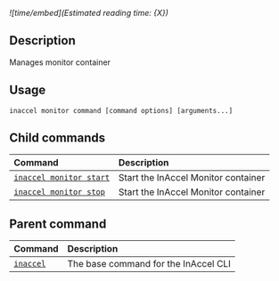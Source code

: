 *![time/embed](Estimated reading time: {X})*

## Description

Manages monitor container

## Usage

```text
inaccel monitor command [command options] [arguments...]
```

## Child commands

| Command                               | Description                         |
| :------------------------------------ | :---------------------------------- |
| [` inaccel monitor start `](start.md) | Start the InAccel Monitor container |
| [` inaccel monitor stop `](stop.md)   | Start the InAccel Monitor container |

## Parent command

| Command                      | Description                          |
| :--------------------------- | :----------------------------------- |
| [` inaccel `](../command.md) | The base command for the InAccel CLI |
